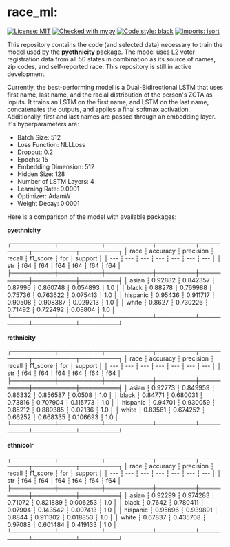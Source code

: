 # race_ml:
[![License: MIT](https://img.shields.io/badge/License-MIT-yellow.svg)](https://opensource.org/licenses/MIT)
[![Checked with mypy](http://www.mypy-lang.org/static/mypy_badge.svg)](http://mypy-lang.org/)
[![Code style: black](https://img.shields.io/badge/code%20style-black-000000.svg)](https://github.com/psf/black)
[![Imports: isort](https://img.shields.io/badge/%20imports-isort-%231674b1?style=flat&labelColor=ef8336)](https://pycqa.github.io/isort/)

This repository contains the code (and selected data) necessary to train the model used by
the **pyethnicity** package. The model uses L2 voter registration data from all 50 states in
combination as its source of names, zip codes, and self-reported race. This repository is still
in active development.

Currently, the best-performing model is a Dual-Bidirectional LSTM that uses first name,
last name, and the racial distribution of the person's ZCTA as inputs. It trains an LSTM
on the first name, and LSTM on the last name, concatenates the outputs, and applies
a final softmax activation. Additionally, first and last names are passed through
an embedding layer. It's hyperparameters are:

- Batch Size: 512
- Loss Function: NLLLoss
- Dropout: 0.2
- Epochs: 15
- Embedding Dimension: 512
- Hidden Size: 128
- Number of LSTM Layers: 4
- Learning Rate: 0.0001
- Optimizer: AdamW
- Weight Decay: 0.0001

Here is a comparison of the model with available packages:

**pyethnicity**

┌──────────┬──────────┬───────────┬─────────┬──────────┬──────────┬─────────┐
│ race     ┆ accuracy ┆ precision ┆ recall  ┆ f1_score ┆ fpr      ┆ support │
│ ---      ┆ ---      ┆ ---       ┆ ---     ┆ ---      ┆ ---      ┆ ---     │
│ str      ┆ f64      ┆ f64       ┆ f64     ┆ f64      ┆ f64      ┆ f64     │
╞══════════╪══════════╪═══════════╪═════════╪══════════╪══════════╪═════════╡
│ asian    ┆ 0.92882  ┆ 0.842357  ┆ 0.87996 ┆ 0.860748 ┆ 0.054893 ┆ 1.0     │
│ black    ┆ 0.88278  ┆ 0.769988  ┆ 0.75736 ┆ 0.763622 ┆ 0.075413 ┆ 1.0     │
│ hispanic ┆ 0.95436  ┆ 0.911717  ┆ 0.90508 ┆ 0.908387 ┆ 0.029213 ┆ 1.0     │
│ white    ┆ 0.8627   ┆ 0.730226  ┆ 0.71492 ┆ 0.722492 ┆ 0.08804  ┆ 1.0     │
└──────────┴──────────┴───────────┴─────────┴──────────┴──────────┴─────────┘

**rethnicity**

┌──────────┬──────────┬───────────┬─────────┬──────────┬──────────┬─────────┐
│ race     ┆ accuracy ┆ precision ┆ recall  ┆ f1_score ┆ fpr      ┆ support │
│ ---      ┆ ---      ┆ ---       ┆ ---     ┆ ---      ┆ ---      ┆ ---     │
│ str      ┆ f64      ┆ f64       ┆ f64     ┆ f64      ┆ f64      ┆ f64     │
╞══════════╪══════════╪═══════════╪═════════╪══════════╪══════════╪═════════╡
│ asian    ┆ 0.92773  ┆ 0.849959  ┆ 0.86332 ┆ 0.856587 ┆ 0.0508   ┆ 1.0     │
│ black    ┆ 0.84771  ┆ 0.680031  ┆ 0.73816 ┆ 0.707904 ┆ 0.115773 ┆ 1.0     │
│ hispanic ┆ 0.94701  ┆ 0.930059  ┆ 0.85212 ┆ 0.889385 ┆ 0.02136  ┆ 1.0     │
│ white    ┆ 0.83561  ┆ 0.674252  ┆ 0.66252 ┆ 0.668335 ┆ 0.106693 ┆ 1.0     │
└──────────┴──────────┴───────────┴─────────┴──────────┴──────────┴─────────┘

**ethnicolr**

┌──────────┬──────────┬───────────┬─────────┬──────────┬──────────┬─────────┐
│ race     ┆ accuracy ┆ precision ┆ recall  ┆ f1_score ┆ fpr      ┆ support │
│ ---      ┆ ---      ┆ ---       ┆ ---     ┆ ---      ┆ ---      ┆ ---     │
│ str      ┆ f64      ┆ f64       ┆ f64     ┆ f64      ┆ f64      ┆ f64     │
╞══════════╪══════════╪═══════════╪═════════╪══════════╪══════════╪═════════╡
│ asian    ┆ 0.92299  ┆ 0.974283  ┆ 0.71072 ┆ 0.821889 ┆ 0.006253 ┆ 1.0     │
│ black    ┆ 0.7642   ┆ 0.780411  ┆ 0.07904 ┆ 0.143542 ┆ 0.007413 ┆ 1.0     │
│ hispanic ┆ 0.95696  ┆ 0.939891  ┆ 0.8844  ┆ 0.911302 ┆ 0.018853 ┆ 1.0     │
│ white    ┆ 0.67837  ┆ 0.435708  ┆ 0.97088 ┆ 0.601484 ┆ 0.419133 ┆ 1.0     │
└──────────┴──────────┴───────────┴─────────┴──────────┴──────────┴─────────┘

